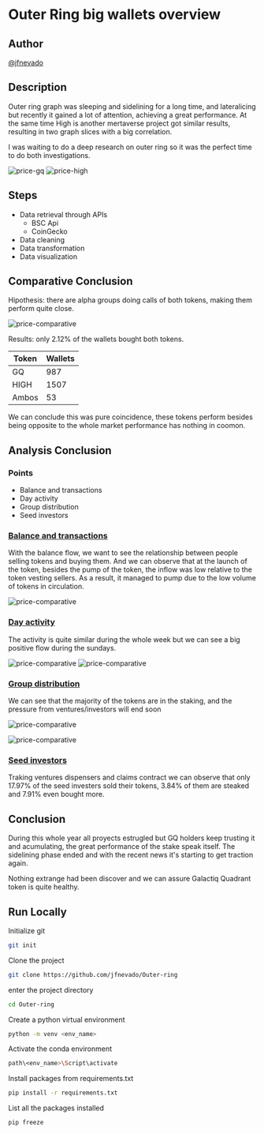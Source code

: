 # Outer Ring big wallets overview

## Author
[@jfnevado](https://github.com/jfnevado)

## Description

Outer ring graph was sleeping and sidelining for a long time, and lateralicing but recently it gained a lot of attention, achieving a great performance. At the same time High is another mertaverse project got similar results, resulting in two graph slices with a big correlation.

I was waiting to do a deep research on outer ring so it was the perfect time to do both investigations.

![price-gq](https://github.com/jfnevado/Outer-ring/blob/master/plots/gq-busd.png)
![price-high](https://github.com/jfnevado/Outer-ring/blob/master/plots/high-busd.png)

## Steps
- Data retrieval through APIs
  - BSC Api
  - CoinGecko
- Data cleaning
- Data transformation
- Data visualization

## Comparative Conclusion

Hipothesis: there are alpha groups doing calls of both tokens, making them perform quite close.

![price-comparative](https://github.com/jfnevado/Outer-ring/blob/master/plots/comparative-price.png)

Results: only 2.12% of the wallets bought both tokens.

| Token | Wallets |
|-------|---------|
| GQ    | 987     |
| HIGH  | 1507    |
| Ambos | 53      |

We can conclude this was pure coincidence, these tokens perform besides being opposite to the whole market performance has nothing in coomon. 

## Analysis Conclusion
### Points
- Balance and transactions
- Day activity
- Group distribution
- Seed investors

### [Balance and transactions](../blob/master/price-balance-count.ipynb)

With the balance flow, we want to see the relationship between people selling tokens and buying them. And we can observe that at the launch of the token, besides the pump of the token, the inflow was low relative to the token vesting sellers. As a result, it managed to pump due to the low volume of tokens in circulation.

![price-comparative](https://github.com/jfnevado/Outer-ring/blob/master/plots/comparative-price-balance-tx.png)

### [Day activity](../blob/master/day_of_week.ipynb)

The activity is quite similar during the whole week but we can see a big positive flow during the sundays.

![price-comparative](https://github.com/jfnevado/Outer-ring/blob/master/plots/tx-by-days-names.png)
![price-comparative](https://github.com/jfnevado/Outer-ring/blob/master/plots/tx-balance-by-days-names.png)

### [Group distribution](../blob/master/whales.ipynb)

We can see that the majority of the tokens are in the staking, and the pressure from ventures/investors will end soon

![price-comparative](https://github.com/jfnevado/Outer-ring/blob/master/plots/wallet-type-balance.png)

![price-comparative](https://github.com/jfnevado/Outer-ring/blob/master/plots/wallet-type-send-recibe-tx.png)

### [Seed investors](../blob/master/seed-hold.ipynb)

Traking ventures dispensers and claims contract we can observe that only 17.97% of the seed investers sold their tokens, 3.84% of them are steaked and 7.91% even bought more.

## Conclusion

During this whole year all proyects estrugled but GQ holders keep trusting it and acumulating, the great performance of the stake speak itself. The sidelining phase ended and with the recent news it's starting to get traction again.

Nothing extrange had been discover and we can assure Galactiq Quadrant token is quite healthy. 

## Run Locally
Initialize git

```bash
git init
```


Clone the project

```bash
git clone https://github.com/jfnevado/Outer-ring
```

enter the project directory

```bash
cd Outer-ring
```

Create a python virtual environment 

```bash
python -m venv <env_name>
```

Activate the conda environment

```bash
path\<env_name>\Script\activate
```

Install packages from requirements.txt

```bash
pip install -r requirements.txt
```

List all the packages installed

```bash
pip freeze
```
